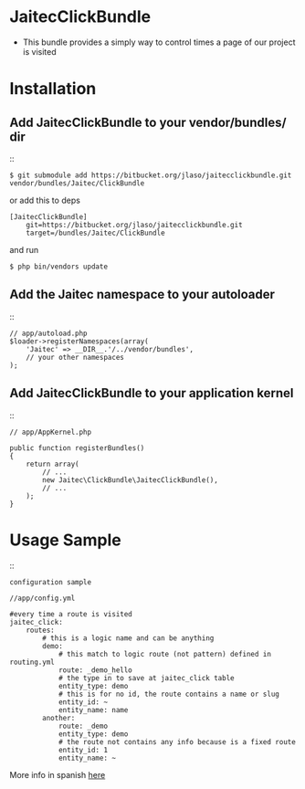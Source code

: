 JaitecClickBundle
=================

- This bundle provides a simply way to control times a page of our project is visited


Installation
============

Add JaitecClickBundle to your vendor/bundles/ dir
------------------------------------------

::

    $ git submodule add https://bitbucket.org/jlaso/jaitecclickbundle.git vendor/bundles/Jaitec/ClickBundle

or add this to deps

    [JaitecClickBundle]    
        git=https://bitbucket.org/jlaso/jaitecclickbundle.git
        target=/bundles/Jaitec/ClickBundle


and run 

    $ php bin/vendors update

Add the Jaitec namespace to your autoloader
-------------------------------------------

::

    // app/autoload.php
    $loader->registerNamespaces(array(
        'Jaitec' => __DIR__.'/../vendor/bundles',
        // your other namespaces
    );

Add JaitecClickBundle to your application kernel
------------------------------------------

::

    // app/AppKernel.php

    public function registerBundles()
    {
        return array(
            // ...
            new Jaitec\ClickBundle\JaitecClickBundle(),
            // ...
        );
    }



Usage Sample
==========
::

    configuration sample

    //app/config.yml

    #every time a route is visited
    jaitec_click:
        routes:
            # this is a logic name and can be anything
            demo:
                # this match to logic route (not pattern) defined in routing.yml
                route: _demo_hello
                # the type in to save at jaitec_click table
                entity_type: demo
                # this is for no id, the route contains a name or slug
                entity_id: ~
                entity_name: name
            another:
                route: _demo
                entity_type: demo
                # the route not contains any info because is a fixed route
                entity_id: 1
                entity_name: ~



More info in spanish <a href="http://jaitec.net/blog/control-simple-de-las-paginas-visitadas-en-tu-sitio-symfony2/">
here</a>
